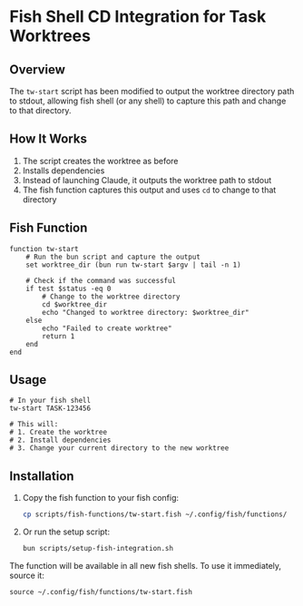 # Fish Shell CD Integration for Task Worktrees

## Overview

The `tw-start` script has been modified to output the worktree directory path to stdout, allowing fish shell (or any shell) to capture this path and change to that directory.

## How It Works

1. The script creates the worktree as before
2. Installs dependencies 
3. Instead of launching Claude, it outputs the worktree path to stdout
4. The fish function captures this output and uses `cd` to change to that directory

## Fish Function

```fish
function tw-start
    # Run the bun script and capture the output
    set worktree_dir (bun run tw-start $argv | tail -n 1)
    
    # Check if the command was successful
    if test $status -eq 0
        # Change to the worktree directory
        cd $worktree_dir
        echo "Changed to worktree directory: $worktree_dir"
    else
        echo "Failed to create worktree"
        return 1
    end
end
```

## Usage

```fish
# In your fish shell
tw-start TASK-123456

# This will:
# 1. Create the worktree
# 2. Install dependencies
# 3. Change your current directory to the new worktree
```

## Installation

1. Copy the fish function to your fish config:
   ```bash
   cp scripts/fish-functions/tw-start.fish ~/.config/fish/functions/
   ```

2. Or run the setup script:
   ```bash
   bun scripts/setup-fish-integration.sh
   ```

The function will be available in all new fish shells. To use it immediately, source it:
```fish
source ~/.config/fish/functions/tw-start.fish
```